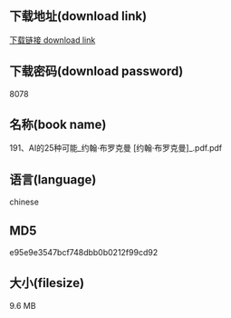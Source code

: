 ## 下载地址(download link)
[下载链接 download link](https://voluble-croquembouche-d321dc.netlify.app/?s=191%E3%80%81AI%E7%9A%8425%E7%A7%8D%E5%8F%AF%E8%83%BD_%E7%BA%A6%E7%BF%B0%C2%B7%E5%B8%83%E7%BD%97%E5%85%8B%E6%9B%BC+%5B%E7%BA%A6%E7%BF%B0%C2%B7%E5%B8%83%E7%BD%97%E5%85%8B%E6%9B%BC%5D_.pdf)

## 下载密码(download password)
8078

## 名称(book name)
191、AI的25种可能_约翰·布罗克曼 [约翰·布罗克曼]_.pdf.pdf

## 语言(language)
chinese

## MD5
e95e9e3547bcf748dbb0b0212f99cd92

## 大小(filesize)
9.6 MB
